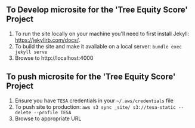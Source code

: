 ## To Develop microsite for the 'Tree Equity Score' Project

1. To run the site locally on your machine you'll need to first install Jekyll: https://jekyllrb.com/docs/.
1. To build the site and make it available on a local server:  `bundle exec jekyll serve `
1. Browse to http://localhost:4000

## To push microsite for the 'Tree Equity Score' Project

1. Ensure you have `TESA` credentials in your `~/.aws/credentials` file
1. To push site to production:  `aws s3 sync _site/ s3://tesa-static --delete --profile TESA`
1. Browse to appropriate URL
